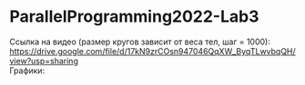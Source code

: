 # ParallelProgramming2022-Lab3
Ссылка на видео (размер кругов зависит от веса тел, шаг = 1000): https://drive.google.com/file/d/17kN9zrCOsn947046QqXW_ByqTLwvbqQH/view?usp=sharing \
Графики:
